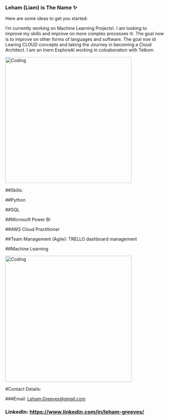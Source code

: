 

### Leham (Liam) is The Name ✨

Here are some ideas to get you started:

I’m currently working on Machine Learning Projects!. I am looking to improve my skills and improve on more complex processes 🤓. The goal now is to improve on other forms of languages and software. The goal noe id Learing CLOUD concepts and taking the Journey in becoming a Cloud Architect. I am an Inern ExploreAI working in coloaboration with Telkom 

<img alt="Coding" width="400" src="https://1.bp.blogspot.com/-zq7aF5FREnY/Xjl1SEaKUOI/AAAAAAAIG78/wppXX0CltoA6hD8KG38CnD-S4pwpiBHLACLcBGAsYHQ/s1600/9d8f08c0-cada-4853-86e1-f972cc992879.gif">

##Skills:

##Python 

##SQL 

##Microsoft Power BI

##AWS Cloud Practitioner

##Team Management (Agile): TRELLO dashboard management

##Machine Learning

<img alt="Coding" width="400" src="https://64.media.tumblr.com/c2eaf38ad512bae8bf81dea0ddba32c4/tumblr_inline_pjztabVGAb1qi734a_400.gifv">

#Contact Details:

###Email: Leham.Greeves@gmail.com

### LinkedIn: https://www.linkedin.com/in/leham-greeves/
